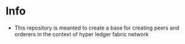 # Info
- This  repository is meanted to create a base for creating peers and orderers in the context of hyper ledger fabric network